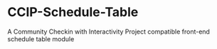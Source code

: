 # CCIP-Schedule-Table
A Community Checkin with Interactivity Project compatible front-end schedule table module
